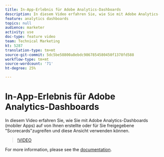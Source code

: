 ```yaml
---
title: In-App-Erlebnis für Adobe Analytics-Dashboards
description: In diesem Video erfahren Sie, wie Sie mit Adobe Analytics-Dashboards (mobiler Apps) auf von Ihnen erstellte oder für Sie freigegebene "Scorecards"zugreifen und diese Ansicht verwenden können.
feature: analytics dashboards
topics: null
audience: marketer
activity: use
doc-type: feature video
team: Technical Marketing
kt: 5287
translation-type: tm+mt
source-git-commit: 5dc5be58800a8ebdc9867854580450f1378fd588
workflow-type: tm+mt
source-wordcount: '71'
ht-degree: 25%

---
```



# In-App-Erlebnis für Adobe Analytics-Dashboards

In diesem Video erfahren Sie, wie Sie mit Adobe Analytics-Dashboards (mobiler Apps) auf von Ihnen erstellte oder für Sie freigegebene &quot;Scorecards&quot;zugreifen und diese Ansicht verwenden können.

>[!VIDEO](https://video.tv.adobe.com/v/34545/?quality=12)

For more information, please see the [documentation](https://docs.adobe.com/help/de-DE/analytics/analyze/mobapp/home.html).
